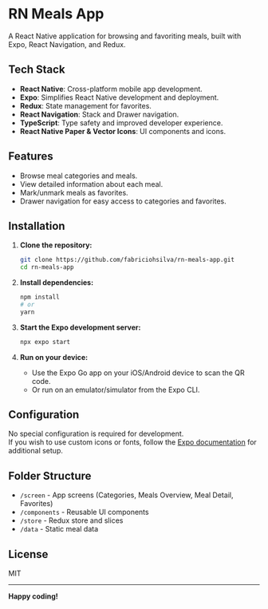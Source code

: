 # RN Meals App

A React Native application for browsing and favoriting meals, built with Expo, React Navigation, and Redux.

## Tech Stack

- **React Native**: Cross-platform mobile app development.
- **Expo**: Simplifies React Native development and deployment.
- **Redux**: State management for favorites.
- **React Navigation**: Stack and Drawer navigation.
- **TypeScript**: Type safety and improved developer experience.
- **React Native Paper & Vector Icons**: UI components and icons.

## Features

- Browse meal categories and meals.
- View detailed information about each meal.
- Mark/unmark meals as favorites.
- Drawer navigation for easy access to categories and favorites.

## Installation

1. **Clone the repository:**

   ```sh
   git clone https://github.com/fabriciohsilva/rn-meals-app.git
   cd rn-meals-app
   ```

2. **Install dependencies:**

   ```sh
   npm install
   # or
   yarn
   ```

3. **Start the Expo development server:**

   ```sh
   npx expo start
   ```

4. **Run on your device:**
   - Use the Expo Go app on your iOS/Android device to scan the QR code.
   - Or run on an emulator/simulator from the Expo CLI.

## Configuration

No special configuration is required for development.  
If you wish to use custom icons or fonts, follow the [Expo documentation](https://docs.expo.dev/) for additional setup.

## Folder Structure

- `/screen` - App screens (Categories, Meals Overview, Meal Detail, Favorites)
- `/components` - Reusable UI components
- `/store` - Redux store and slices
- `/data` - Static meal data

## License

MIT

---

**Happy coding!**
